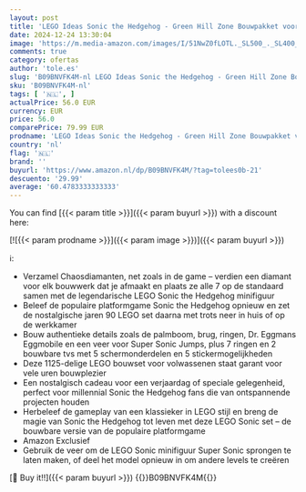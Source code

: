 ```yaml
---
layout: post
title: 'LEGO Ideas Sonic the Hedgehog - Green Hill Zone Bouwpakket voor Volwassenen  Nostalgisch Jaren  90 Cadeau Voor Hem en Haar  Mannen en Vrouwen  Alle Fans  Leuke Creatieve Hobby 21331'
date: 2024-12-24 13:30:04
image: 'https://m.media-amazon.com/images/I/51NwZ0fLOTL._SL500_._SL400_.jpg'
comments: true
category: ofertas
author: 'tole.es'
slug: 'B09BNVFK4M-nl LEGO Ideas Sonic the Hedgehog - Green Hill Zone Bouwpakket...'
sku: 'B09BNVFK4M-nl'
tags: [ '🇳🇱', ]
actualPrice: 56.0 EUR
currency: EUR
price: 56.0
comparePrice: 79.99 EUR
prodname: 'LEGO Ideas Sonic the Hedgehog - Green Hill Zone Bouwpakket voor Volwassenen  Nostalgisch Jaren  90 Cadeau Voor Hem en Haar  Mannen en Vrouwen  Alle Fans  Leuke Creatieve Hobby 21331'
country: 'nl'
flag: '🇳🇱'
brand: ''
buyurl: 'https://www.amazon.nl/dp/B09BNVFK4M/?tag=tolees0b-21'
descuento: '29.99'
average: '60.4783333333333'
---
```


You can find [{{< param title >}}]({{< param buyurl >}}) with a discount here:

[![{{< param prodname >}}]({{< param image >}})]({{< param buyurl >}})

ℹ️:

- Verzamel Chaosdiamanten, net zoals in de game – verdien een diamant voor elk bouwwerk dat je afmaakt en plaats ze alle 7 op de standaard samen met de legendarische LEGO Sonic the Hedgehog minifiguur
- Beleef de populaire platformgame Sonic the Hedgehog opnieuw en zet de nostalgische jaren 90 LEGO set daarna met trots neer in huis of op de werkkamer
- Bouw authentieke details zoals de palmboom, brug, ringen, Dr. Eggmans Eggmobile en een veer voor Super Sonic Jumps, plus 7 ringen en 2 bouwbare tvs met 5 schermonderdelen en 5 stickermogelijkheden
- Deze 1125-delige LEGO bouwset voor volwassenen staat garant voor vele uren bouwplezier
- Een nostalgisch cadeau voor een verjaardag of speciale gelegenheid, perfect voor millennial Sonic the Hedgehog fans die van ontspannende projecten houden
- Herbeleef de gameplay van een klassieker in LEGO stijl en breng de magie van Sonic the Hedgehog tot leven met deze LEGO Sonic set – de bouwbare versie van de populaire platformgame
- Amazon Exclusief
- Gebruik de veer om de LEGO Sonic minifiguur Super Sonic sprongen te laten maken, of deel het model opnieuw in om andere levels te creëren

[🛒 Buy it!!]({{< param buyurl >}})
{{<world>}}B09BNVFK4M{{</world>}}

